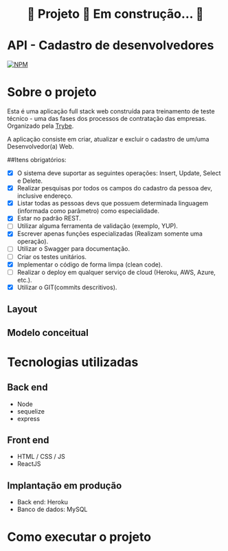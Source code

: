 <h1 align="center"> 
	🚧  Projeto 🚀 Em construção...  🚧
</h1>

# API - Cadastro de desenvolvedores
[![NPM](https://img.shields.io/npm/l/react)](https://github.com/devsuperior/sds1-wmazoni/blob/master/LICENSE) 

# Sobre o projeto

Esta é uma aplicação full stack web construída para treinamento de teste técnico - uma das  fases dos processos de contratação das empresas. Organizado pela [Trybe](https://www.betrybe.com/).

A aplicação consiste em criar, atualizar e excluir o cadastro de um/uma Desenvolvedor(a) Web.

##Itens obrigatórios:
- [X] O sistema deve suportar as seguintes operações: Insert, Update, Select e Delete.
- [X] Realizar pesquisas por todos os campos do cadastro da pessoa dev, inclusive endereço.
- [X] Listar todas as pessoas devs que possuem determinada linguagem (informada como parâmetro) como especialidade.
- [X] Estar no padrão REST.
- [ ] Utilizar alguma ferramenta de validação (exemplo, YUP).
- [X] Escrever apenas funções especializadas (Realizam somente uma operação).
- [ ] Utilizar o Swagger para documentação.
- [ ] Criar os testes unitários.
- [X] Implementar o código de forma limpa (clean code).
- [ ] Realizar o deploy em qualquer serviço de cloud (Heroku, AWS, Azure, etc.).
- [X] Utilizar o GIT(commits descritivos).

## Layout


## Modelo conceitual


# Tecnologias utilizadas
## Back end
- Node
- sequelize
- express
## Front end
- HTML / CSS / JS
- ReactJS

## Implantação em produção
- Back end: Heroku
- Banco de dados: MySQL

# Como executar o projeto
